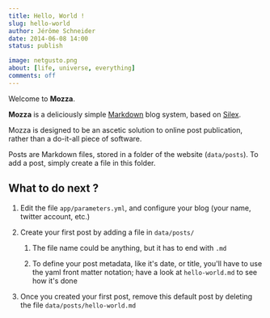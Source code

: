 ```yaml
---
title: Hello, World !
slug: hello-world
author: Jérôme Schneider
date: 2014-06-08 14:00
status: publish

image: netgusto.png
about: [life, universe, everything]
comments: off
---
```

Welcome to **Mozza**.

**Mozza** is a deliciously simple [Markdown](http://daringfireball.net/projects/markdown/) blog system, based on [Silex](http://silex.sensiolabs.org).

Mozza is designed to be an ascetic solution to online post publication, rather than a do-it-all piece of software.

Posts are Markdown files, stored in a folder of the website (`data/posts`). To add a post, simply create a file in this folder.

## What to do next ?

1. Edit the file `app/parameters.yml`, and configure your blog (your name, twitter account, etc.)

2. Create your first post by adding a file in `data/posts/`
    
    1. The file name could be anything, but it has to end with `.md`

    2. To define your post metadata, like it's date, or title, you'll have to use the yaml front matter notation; have a look at `hello-world.md` to see how it's done

3. Once you created your first post, remove this default post by deleting the file `data/posts/hello-world.md`
